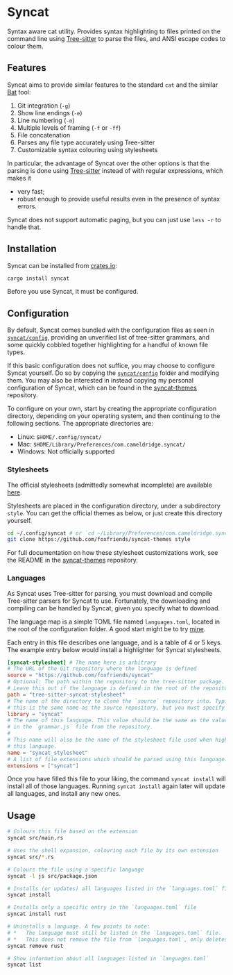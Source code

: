 [Tree-sitter]: https://github.com/tree-sitter/tree-sitter
[syncat-themes]: https://github.com/foxfriends/syncat-themes
[languages.toml]: https://github.com/foxfriends/config/blob/syncat/languages.toml
[crates.io]: https://crates.io
[Bat]: https://github.com/sharkdp/bat
[`syncat/config`]: ./syncat/config

# Syncat

Syntax aware cat utility. Provides syntax highlighting to files printed on the command line using
[Tree-sitter][] to parse the files, and ANSI escape codes to colour them.

## Features

Syncat aims to provide similar features to the standard `cat` and the similar [Bat][] tool:
1.  Git integration (`-g`)
2.  Show line endings (`-e`)
3.  Line numbering (`-n`)
4.  Multiple levels of framing (`-f` or `-ff`)
5.  File concatenation
6.  Parses any file type accurately using Tree-sitter
7.  Customizable syntax colouring using stylesheets

In particular, the advantage of Syncat over the other options is that the parsing is done using
[Tree-sitter][] instead of with regular expressions, which makes it
* very fast;
* robust enough to provide useful results even in the presence of syntax errors.

Syncat does not support automatic paging, but you can just use `less -r` to handle that.

## Installation

Syncat can be installed from [crates.io][]:

```bash
cargo install syncat
```

Before you use Syncat, it must be configured.

## Configuration

By default, Syncat comes bundled with the configuration files as seen in [`syncat/config`][],
providing an unverified list of tree-sitter grammars, and some quickly cobbled together
highlighting for a handful of known file types.

If this basic configuration does not suffice, you may choose to configure Syncat yourself.
Do so by copying the [`syncat/config`][] folder and modifying them. You may also be interested
in instead copying my personal configuration of Syncat, which can be found in the [syncat-themes][]
repository.

To configure on your own, start by creating the appropriate configuration directory, depending on
your operating system, and then continuing to the following sections. The appropriate directories
are:
*   Linux: `$HOME/.config/syncat/`
*   Mac: `$HOME/Library/Preferences/com.cameldridge.syncat/`
*   Windows: Not officially supported

### Stylesheets

The official stylesheets (admittedly somewhat incomplete) are available [here][syncat-themes].

Stylesheets are placed in the configuration directory, under a subdirectory `style`. You can
get the official themes as below, or just create this directory yourself.

```bash
cd ~/.config/syncat # or `cd ~/Library/Preferences/com.cameldridge.syncat` for Mac users
git clone https://github.com/foxfriends/syncat-themes style
```

For full documentation on how these stylesheet customizations work, see the README in
the [syncat-themes][] repository.

### Languages

As Syncat uses Tree-sitter for parsing, you must download and compile Tree-sitter parsers for
Syncat to use. Fortunately, the downloading and compiling can be handled by Syncat, given you
specify what to download.

The language map is a simple TOML file named `languages.toml`, located in the root of the
configuration folder. A good start might be to try [mine][languages.toml].

Each entry in this file describes one language, and is a table of 4
or 5 keys. The example entry below would install a highlighter for Syncat stylesheets.

```toml
[syncat-stylesheet] # The name here is arbitrary
# The URL of the Git repository where the language is defined
source = "https://github.com/foxfriends/syncat"
# Optional: The path within the repository to the tree-sitter package.
# Leave this out if the language is defined in the root of the repository.
path = "tree-sitter-syncat-stylesheet"
# The name of the directory to clone the `source` repository into. Typically
# this is the same name as the source repository, but you must specify it anyway.
library = "syncat"
# The name of this language. This value should be the same as the value listed
# in the `grammar.js` file from the repository.
#
# This name will also be the name of the stylesheet file used when highlighting
# this language.
name = "syncat_stylesheet"
# A list of file extensions which should be parsed using this language.
extensions = ["syncat"]
```

Once you have filled this file to your liking, the command `syncat install` will install all
of those languages. Running `syncat install` again later will update all languages, and install
any new ones.

## Usage

```bash
# Colours this file based on the extension
syncat src/main.rs

# Uses the shell expansion, colouring each file by its own extension
syncat src/*.rs

# Colours the file using a specific language
syncat -l js src/package.json

# Installs (or updates) all languages listed in the `languages.toml` file
syncat install

# Installs only a specific entry in the `languages.toml` file
syncat install rust

# Uninstalls a language. A few points to note:
# *   The language must still be listed in the `languages.toml` file.
# *   This does not remove the file from `languages.toml`, only deletes its installation.
syncat remove rust

# Show information about all languages listed in `languages.toml`
syncat list
```

